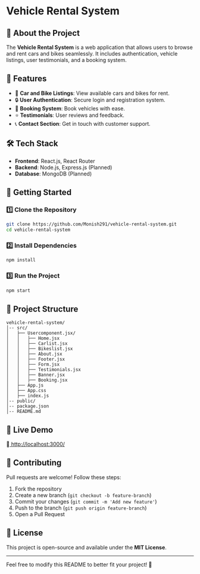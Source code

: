 # Vehicle Rental System

## 🚗 About the Project
The **Vehicle Rental System** is a web application that allows users to browse and rent cars and bikes seamlessly. It includes authentication, vehicle listings, user testimonials, and a booking system.

## 📌 Features
- 🚙 **Car and Bike Listings**: View available cars and bikes for rent.
- 🔒 **User Authentication**: Secure login and registration system.
- 📝 **Booking System**: Book vehicles with ease.
- ⭐ **Testimonials**: User reviews and feedback.
- 📞 **Contact Section**: Get in touch with customer support.

## 🛠️ Tech Stack
- **Frontend**: React.js, React Router
- **Backend**: Node.js, Express.js (Planned)
- **Database**: MongoDB (Planned)

## 🚀 Getting Started

### 1️⃣ Clone the Repository
```sh
git clone https://github.com/Monish291/vehicle-rental-system.git
cd vehicle-rental-system
```

### 2️⃣ Install Dependencies
```sh
npm install
```

### 3️⃣ Run the Project
```sh
npm start
```

## 📂 Project Structure
```
vehicle-rental-system/
│-- src/
│   ├── Usercomponent.jsx/
│   │   ├── Home.jsx
│   │   ├── Carlist.jsx
│   │   ├── Bikeslist.jsx
│   │   ├── About.jsx
│   │   ├── Footer.jsx
│   │   ├── Form.jsx
│   │   ├── Testimonials.jsx
│   │   ├── Banner.jsx
│   │   ├── Booking.jsx
│   ├── App.js
│   ├── App.css
│   ├── index.js
│-- public/
│-- package.json
│-- README.md
```

## 🔗 Live Demo
🔗[ http://localhost:3000/](https://www.figma.com/proto/xv5KimoOclV79XsxJeXeNZ/Figma-basics?node-id=602-9&t=En98onolGKLvaBCX-1)

## 🤝 Contributing
Pull requests are welcome! Follow these steps:
1. Fork the repository
2. Create a new branch (`git checkout -b feature-branch`)
3. Commit your changes (`git commit -m 'Add new feature'`)
4. Push to the branch (`git push origin feature-branch`)
5. Open a Pull Request

## 📜 License
This project is open-source and available under the **MIT License**.

---

Feel free to modify this README to better fit your project! 🚀

